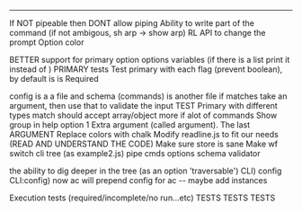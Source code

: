 --------------
If NOT pipeable then DONT allow piping
Ability to write part of the command (if not ambigous, sh arp -> show arp)
RL API to change the prompt
Option color 

BETTER support for primary option options variables (if there is a list print it instead of <value>)
PRIMARY tests
Test primary with each flag (prevent boolean), by default is is Required

config is a a file and schema (commands) is another file
if matches take an argument, then use that to validate the input
TEST Primary with different types
match should accept array/object
more if alot of commands
Show group in help option
1 Extra argument (called argument). The last ARGUMENT
Replace colors with chalk
Modify readline.js to fit our needs (READ AND UNDERSTAND THE CODE)
Make sure store is sane
Make wf switch cli tree (as example2.js)
pipe cmds options
schema validator

the ability to dig deeper in the tree (as an option 'traversable')
    CLI) config
    CLI:config) now ac will prepend config for ac
        -- maybe add instances
        
Execution tests (required/incomplete/no run...etc)
TESTS TESTS TESTS
